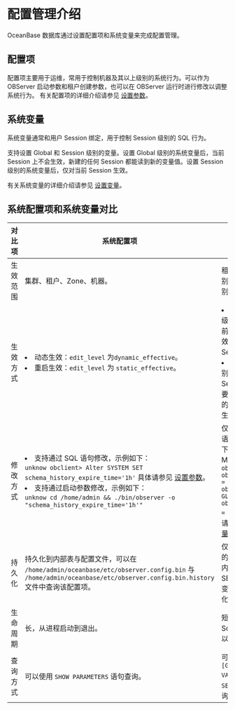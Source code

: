 配置管理介绍
===========================

OceanBase 数据库通过设置配置项和系统变量来完成配置管理。

配置项
--------------------

配置项主要用于运维，常用于控制机器及其以上级别的系统行为。可以作为 OBServer 启动参数和租户创建参数，也可以在 OBServer 运行时进行修改以调整系统行为。
有关配置项的详细介绍请参见 [设置参数](../2.configuration-management/2.set-parameters.md)。

系统变量
---------------------

系统变量通常和用户 Session 绑定，用于控制 Session 级别的 SQL 行为。

支持设置 Global 和 Session 级别的变量。设置 Global 级别的系统变量后，当前 Session 上不会生效，新建的任何 Session 都能读到新的变量值。设置 Session 级别的系统变量后，仅对当前 Session 生效。

有关系统变量的详细介绍请参见 [设置变量](../2.configuration-management/3.set-variables.md)。

系统配置项和系统变量对比
------------------------------

| **对比项** | **系统配置项**                                                                                                                                                                                                                                                                                                                                                                                                                                  | **系统变量**                                                                                                                                                                                                                                                                                                                                                                                                                                                                                                               |
|---------|--------------------------------------------------------------------------------------------------------------------------------------------------------------------------------------------------------------------------------------------------------------------------------------------------------------------------------------------------------------------------------------------------------------------------------------------|------------------------------------------------------------------------------------------------------------------------------------------------------------------------------------------------------------------------------------------------------------------------------------------------------------------------------------------------------------------------------------------------------------------------------------------------------------------------------------------------------------------------|
| 生效范围    | 集群、租户、Zone、机器。                                                                                                                                                                                                                                                                                                                                                                                                                             | 租户的 Global 级别或 Session 级别。                                                                                                                                                                                                                                                                                                                                                                                                                                                                                             |
| 生效方式    | <li>动态生效：`edit_level` 为`dynamic_effective`。</li> <li> 重启生效：`edit_level` 为 `static_effective`。</li>                                                                                                                                                                                                                                                                   | <li>设置 Session 级别的变量仅对当前 Session 有效，对其他 Session 无效。</li><li> 设置 Global 级别的变量对当前 Session 无效，需要重新登录建立新的 Session 才会生效。                                                                                                                                                                                                                                                                                                                        |
| 修改方式    | <li> 支持通过 SQL 语句修改，示例如下：<br> ```unknow obclient> Alter SYSTEM SET schema_history_expire_time='1h'```  具体请参见 [设置参数](../2.configuration-management/2.set-parameters.md)。 </li>  <li> 支持通过启动参数修改，示例如下：<br> ```unknow cd /home/admin && ./bin/observer -o "schema_history_expire_time='1h'"```    | 仅支持通过 SQL 语句修改，示例如下：<br>  MySQL 模式 ```sql obclient> SET ob_query_timeout = 20000000; obclient> SET GLOBAL ob_query_timeout = 20000000;```    具体请参见 [设置变量](../2.configuration-management/../2.configuration-management/3.set-variables.md)。 |
| 持久化     | 持久化到内部表与配置文件，可以在 `/home/admin/oceanbase/etc/observer.config.bin` 与 `/home/admin/oceanbase/etc/observer.config.bin.history` 文件中查询该配置项。                                                                                                                                                                                                                                                                                                      | 仅 GLOBAL 级别的变量会持久化到内部表，SESSION 级别的变量不会进行持久化。                                                                                                                                                                                                                                                                                                                                                                                                                                                                           |
| 生命周期    | 长，从进程启动到退出。                                                                                                                                                                                                                                                                                                                                                                                                                                | 短，需要租户的 Schema 创建成功以后才生效。                                                                                                                                                                                                                                                                                                                                                                                                                                                                                              |
| 查询方式    | 可以使用 `SHOW PARAMETERS` 语句查询。                                                                                                                                                                                                                                                                                                                                                                                                               | 可以使用 `SHOW [GLOBAL] VARIABLES` 或 `SELECT` 语句查询。                                                                                                                                                                                                                                                                                                                                                                                                                                                                        |
